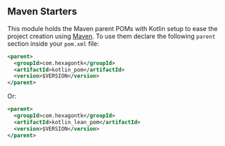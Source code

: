 
## Maven Starters

This module holds the Maven parent POMs with Kotlin setup to ease the project creation using
[Maven](https://maven.apache.org). To use them declare the following `parent` section inside your
`pom.xml` file:

```xml
<parent>
  <groupId>com.hexagontk</groupId>
  <artifactId>kotlin_pom</artifactId>
  <version>$VERSION</version>
</parent>
```

Or:

```xml
<parent>
  <groupId>com.hexagontk</groupId>
  <artifactId>kotlin_lean_pom</artifactId>
  <version>$VERSION</version>
</parent>
```
